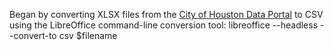 Began by converting XLSX files from the [City of Houston Data Portal](http://data.houstontx.gov/dataset/city-of-houston-parking-citations) to CSV using the LibreOffice command-line conversion tool:
libreoffice --headless --convert-to csv $filename

